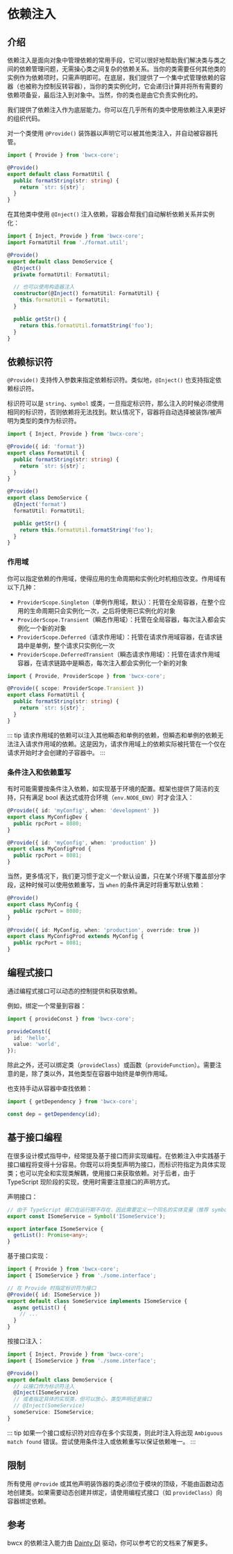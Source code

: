# 依赖注入

## 介绍

依赖注入是面向对象中管理依赖的常用手段，它可以很好地帮助我们解决类与类之间的依赖管理问题，无需操心类之间复杂的依赖关系。当你的类需要任何其他类的实例作为依赖项时，只需声明即可。在底层，我们提供了一个集中式管理依赖的容器（也被称为控制反转容器），当你的类实例化时，它会递归计算并将所有需要的依赖项备妥，最后注入到对象中。当然，你的类也是由它负责实例化的。

我们提供了依赖注入作为底层能力。你可以在几乎所有的类中使用依赖注入来更好的组织代码。

对一个类使用 `@Provide()` 装饰器以声明它可以被其他类注入，并自动被容器托管。

```typescript
import { Provide } from 'bwcx-core';

@Provide()
export default class FormatUtil {
  public formatString(str: string) {
    return `str: ${str}`;
  }
}
```

在其他类中使用 `@Inject()` 注入依赖，容器会帮我们自动解析依赖关系并实例化：

```typescript
import { Inject, Provide } from 'bwcx-core';
import FormatUtil from './format.util';

@Provide()
export default class DemoService {
  @Inject()
  private formatUtil: FormatUtil;

  // 也可以使用构造器注入
  constructor(@Inject() formatUtil: FormatUtil) {
    this.formatUtil = formatUtil;
  }

  public getStr() {
    return this.formatUtil.formatString('foo');
  }
}
```

## 依赖标识符

`@Provide()` 支持传入参数来指定依赖标识符。类似地，`@Inject()` 也支持指定依赖标识符。

标识符可以是 `string`、`symbol` 或类，一旦指定标识符，那么注入的时候必须使用相同的标识符，否则依赖将无法找到。默认情况下，容器将自动选择被装饰/被声明为类型的类作为标识符。

```typescript {3,12}
import { Inject, Provide } from 'bwcx-core';

@Provide({ id: 'format'})
export class FormatUtil {
  public formatString(str: string) {
    return `str: ${str}`;
  }
}

@Provide()
export class DemoService {
  @Inject('format')
  formatUtil: FormatUtil;

  public getStr() {
    return this.formatUtil.formatString('foo');
  }
}
```

### 作用域

你可以指定依赖的作用域，使得应用的生命周期和实例化时机相应改变。作用域有以下几种：
- `ProviderScope.Singleton`（单例作用域，默认）：托管在全局容器，在整个应用的生命周期只会实例化一次，之后将使用已实例化的对象
- `ProviderScope.Transient`（瞬态作用域）：托管在全局容器，每次注入都会实例化一个新的对象
- `ProviderScope.Deferred`（请求作用域）：托管在请求作用域容器，在请求链路中是单例，整个请求只实例化一次
- `ProviderScope.DeferredTransient`（瞬态请求作用域）：托管在请求作用域容器，在请求链路中是瞬态，每次注入都会实例化一个新的对象

```typescript {3}
import { Provide, ProviderScope } from 'bwcx-core';

@Provide({ scope: ProviderScope.Transient })
export class FormatUtil {
  public formatString(str: string) {
    return `str: ${str}`;
  }
}
```

::: tip
请求作用域的依赖可以注入其他瞬态和单例的依赖，但瞬态和单例的依赖无法注入请求作用域的依赖。这是因为，请求作用域上的依赖实际被托管在一个仅在请求开始时才会创建的子容器中。
:::

### 条件注入和依赖重写

有时可能需要按条件注入依赖，如实现基于环境的配置。框架也提供了简洁的支持，只有满足 bool 表达式或符合环境（`env.NODE_ENV`）时才会注入：

```typescript
@Provide({ id: 'myConfig', when: 'development' })
export class MyConfigDev {
  public rpcPort = 8080;
}

@Provide({ id: 'myConfig', when: 'production' })
export class MyConfigProd {
  public rpcPort = 8081;
}
```

当然，更多情况下，我们更习惯于定义一个默认设置，只在某个环境下覆盖部分字段，这种时候可以使用依赖重写，当 `when` 的条件满足时将重写默认依赖：

```typescript
@Provide()
export class MyConfig {
  public rpcPort = 8080;
}

@Provide({ id: MyConfig, when: 'production', override: true })
export class MyConfigProd extends MyConfig {
  public rpcPort = 8081;
}
```

## 编程式接口

通过编程式接口可以动态的控制提供和获取依赖。

例如，绑定一个常量到容器：

```typescript
import { provideConst } from 'bwcx-core';

provideConst({
  id: 'hello',
  value: 'world',
});
```

除此之外，还可以绑定类（`provideClass`）或函数（`provideFunction`）。需要注意的是，除了类以外，其他类型在容器中始终是单例作用域。

也支持手动从容器中查找依赖：

```typescript
import { getDependency } from 'bwcx-core';

const dep = getDependency(id);
```

## 基于接口编程

在很多设计模式指导中，经常提及基于接口而非实现编程。在依赖注入中实践基于接口编程将变得十分容易。你既可以将类型声明为接口，而标识符指定为具体实现类；也可以完全和实现类解耦，使用接口来获取依赖。对于后者，由于 TypeScript 现阶段的实现，使用时需要注意接口的声明方式。

声明接口：

```typescript
// 由于 TypeScript 接口在运行期不存在，因此需要定义一个同名的实体变量（推荐 symbol）
export const ISomeService = Symbol('ISomeService');

export interface ISomeService {
  getList(): Promise<any>;
}
```

基于接口实现：

```typescript
import { Provide } from 'bwcx-core';
import { ISomeService } from './some.interface';

// 在 Provide 时指定标识符为接口
@Provide({ id: ISomeService })
export default class SomeService implements ISomeService {
  async getList() {
    // ...
  }
}
```

按接口注入：

```typescript
import { Inject, Provide } from 'bwcx-core';
import { ISomeService } from './some.interface';

@Provide()
export default class DemoService {
  // 以接口作为标识符注入
  @Inject(ISomeService)
  // 或者指定具体的实现类，但可以放心，类型声明还是接口
  // @Inject(SomeService)
  someService: ISomeService;
}
```

::: tip
如果一个接口或标识符对应存在多个实现类，则此时注入将出现 `Ambiguous match found` 错误。尝试使用条件注入或依赖重写以保证依赖唯一。
:::

## 限制

所有使用 `@Provide` 或其他声明装饰器的类必须位于模块的顶级，不能由函数动态地创建类。如果需要动态创建并绑定，请使用编程式接口（如 `provideClass`）向容器绑定依赖。

## 参考

bwcx 的依赖注入能力由 [Dainty DI](https://github.com/dreamerblue/dainty-di) 驱动，你可以参考它的文档来了解更多。
